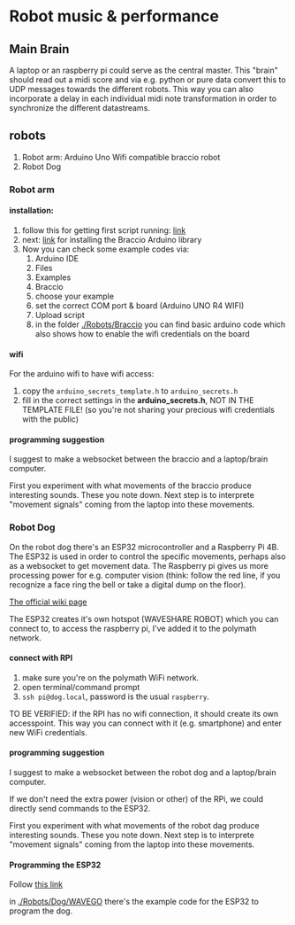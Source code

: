 # Robot music & performance

## Main Brain

A laptop or an raspberry pi could serve as the central master. 
This "brain" should read out a midi score and via e.g. python or pure data convert this to UDP messages towards the different robots. This way you can also incorporate a delay in each individual midi note transformation in order to synchronize the different datastreams.

## robots

1. Robot arm: Arduino Uno Wifi compatible braccio robot
2. Robot Dog

### Robot arm

#### installation:

1. follow this for getting first script running: [link](https://docs.arduino.cc/tutorials/uno-r4-wifi/r4-wifi-getting-started/)
2. next: [link](https://docs.arduino.cc/retired/getting-started-guides/Braccio/) for installing the Braccio Arduino library
3. Now you can check some example codes via:
    1. Arduino IDE
    2. Files
    3. Examples
    4. Braccio
    5. choose your example
    6. set the correct COM port & board (Arduino UNO R4 WIFI)
    7. Upload script
    8. in the folder [./Robots/Braccio](./Robots/Braccio) you can find basic arduino code which also shows how to enable the wifi credentials on the board 
    

#### wifi

For the arduino wifi to have wifi access: 
1. copy the `arduino_secrets_template.h` to `arduino_secrets.h`
2. fill in the correct settings in the **arduino_secrets.h**, NOT IN THE TEMPLATE FILE! (so you're not sharing your precious wifi credentials with the public)

#### programming suggestion

I suggest to make a websocket between the braccio and a laptop/brain computer.

First you experiment with what movements of the braccio produce interesting sounds. These you note down.
Next step is to interprete "movement signals" coming from the laptop into these movements.

### Robot Dog

On the robot dog there's an ESP32 microcontroller and a Raspberry Pi 4B. The ESP32 is used in order to control the specific movements, perhaps also as a websocket to get movement data. 
The Raspberry pi  gives us more processing power for e.g. computer vision (think: follow the red line, if you recognize a face ring the bell or take a digital dump on the floor).

[The official wiki page](https://www.waveshare.com/wiki/WAVEGO)

The ESP32 creates it's own hotspot (WAVESHARE ROBOT) which you can connect to, to access the raspberry pi, I've added it to the polymath network. 

#### connect with RPI

1. make sure you're on the polymath WiFi network. 
2. open terminal/command prompt
3. `ssh pi@dog.local`, password is the usual `raspberry`.

TO BE VERIFIED: if the RPI has no wifi connection, it should create its own accesspoint. This way you can connect with it (e.g. smartphone) and enter new WiFi credentials.

#### programming suggestion

I suggest to make a websocket between the robot dog and a laptop/brain computer.

If we don't need the extra power (vision or other) of the RPi, we could directly send commands to the ESP32.

First you experiment with what movements of the robot dag produce interesting sounds. These you note down.
Next step is to interprete "movement signals" coming from the laptop into these movements.

#### Programming the ESP32

Follow [this link](https://www.waveshare.com/wiki/WAVEGO#WAVEGO_Developing)

in [./Robots/Dog/WAVEGO](./Robots/Dog/WAVEGO) there's the example code for the ESP32 to program the dog.

